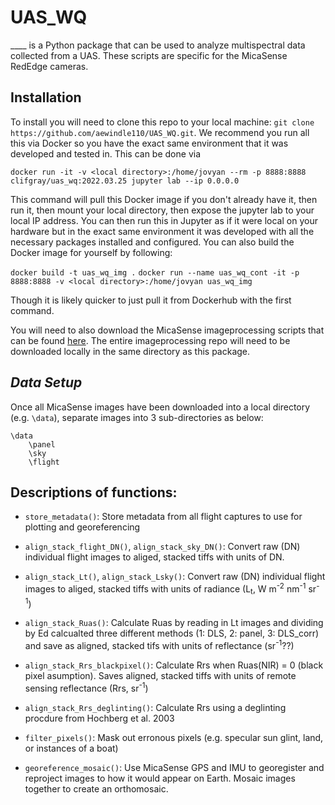 # UAS_WQ


____ is a Python package that can be used to analyze multispectral data collected from a UAS. These scripts are specific for the MicaSense RedEdge cameras. 

## Installation
To install you will need to clone this repo to your local machine: `git clone https://github.com/aewindle110/UAS_WQ.git`. We recommend you run all this via Docker so you have the exact same environment that it was developed and tested in. This can be done via

`docker run -it -v <local directory>:/home/jovyan --rm -p 8888:8888 clifgray/uas_wq:2022.03.25 jupyter lab --ip 0.0.0.0`

This command will pull this Docker image if you don't already have it, then run it, then mount your local directory, then expose the jupyter lab to your local IP address. You can then run this in Jupyter as if it were local on your hardware but in the exact same environment it was developed with all the necessary packages installed and configured. You can also build the Docker image for yourself by following:

`docker build -t uas_wq_img .`
`docker run --name uas_wq_cont -it -p 8888:8888 -v <local directory>:/home/jovyan uas_wq_img`

Though it is likely quicker to just pull it from Dockerhub with the first command.

You will need to also download the MicaSense imageprocessing scripts that can be found [here](https://github.com/micasense/imageprocessing). The entire imageprocessing repo will need to be downloaded locally in the same directory as this package. 

## ***Data Setup*** 
Once all MicaSense images have been downloaded into a local directory (e.g. `\data`), separate images into 3 sub-directories as below:
```
\data
    \panel
    \sky
    \flight
```

## **Descriptions of functions:**
* `store_metadata()`: Store metadata from all flight captures to use for plotting and georeferencing

* `align_stack_flight_DN()`, `align_stack_sky_DN()`: Convert raw (DN) individual flight images to aliged, stacked tiffs with units of DN. 

* `align_stack_Lt()`, `align_stack_Lsky()`: Convert raw (DN) individual flight images to aliged, stacked tiffs with units of radiance (L<sub>t</sub>, W m<sup>-2</sup> nm<sup>-1</sup> sr<sup>-1</sup>)

* `align_stack_Ruas()`: Calculate Ruas by reading in Lt images and dividing by Ed calcualted three different methods (1: DLS, 2: panel, 3: DLS_corr) and save as aligned, stacked tifs with units of reflectance (sr<sup>-1</sup>??)

*  `align_stack_Rrs_blackpixel()`: Calculate Rrs when Ruas(NIR) = 0 (black pixel asumption). Saves aligned, stacked tiffs with units of remote sensing reflectance (Rrs, sr<sup>-1</sup>)

*  `align_stack_Rrs_deglinting()`: Calculate Rrs using a deglinting procdure from Hochberg et al. 2003 

*  `filter_pixels()`: Mask out erronous pixels (e.g. specular sun glint, land, or instances of a boat)

*  `georeference_mosaic()`: Use MicaSense GPS and IMU to georegister and reproject images to how it would appear on Earth. Mosaic images together to create an orthomosaic. 

